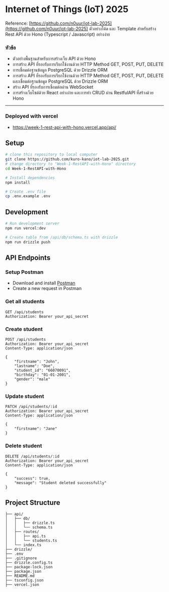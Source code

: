 # Internet of Things (IoT) 2025

Reference: [https://github.com/n0uur/iot-lab-2025](https://github.com/n0uur/iot-lab-2025)
ตัวอย่างโค้ด และ Template สำหรับสร้าง Rest API ด้วย Hono (Typescript / Javascript) อย่างง่าย

### หัวข้อ

- ตัวอย่างพื้นฐานสำหรับการสร้างเว็บ API ด้วย Hono
- การสร้าง API ที่รองรับการเรียกใช้งานด้วย HTTP Method GET, POST, PUT, DELETE
- การเชื่อมต่อฐานข้อมูล PostgreSQL ด้วย Drizzle ORM
- การสร้าง API ที่รองรับการเรียกใช้งานด้วย HTTP Method GET, POST, PUT, DELETE และเชื่อมต่อฐานข้อมูล PostgreSQL ด้วย Drizzle ORM
- สร้าง API ที่รองรับการเชื่อมต่อผ่าน WebSocket
- การสร้างเว็บไซต์ด้วย React อย่างง่าย และการทำ CRUD ผ่าน RestfulAPI ที่สร้างด้วย Hono

---

### Deployed with vercel
- https://week-1-rest-api-with-hono.vercel.app/api/

## Setup
```bash
# clone this repository to local computer
git clone https://github.com/kuro-kano/iot-lab-2025.git
# change directory to "Week-1-RestAPI-with-Hono" directory
cd Week-1-RestAPI-with-Hono

# Install dependencies
npm install

# Create .env file
cp .env.example .env
```

## Development
```bash
# Run development server
npm run vercel:dev

# Create table from /api/db/schema.ts with drizzle
npm run drizzle push
```

## API Endpoints

### Setup Postman
- Download and install [Postman](https://www.postman.com/)
- Create a new request in Postman

### Get all students
```http
GET /api/students
Authorization: Bearer your_api_secret
```

### Create student
```http
POST /api/students
Authorization: Bearer your_api_secret
Content-Type: application/json

{
    "firstname": "John",
    "lastname": "Doe",
    "student_id": "66070091",
    "birthday": "01-01-2001",
    "gender": "male"
}
```

### Update student
```http
PATCH /api/students/:id
Authorization: Bearer your_api_secret
Content-Type: application/json

{
    "firstname": "Jane"
}
```

### Delete student
```http
DELETE /api/students/:id
Authorization: Bearer your_api_secret
Content-Type: application/json

{
    "success": true,
    "message": "Student deleted successfully"
}
```

## Project Structure
```
├── api/
│   ├── db/
│   │   ├── drizzle.ts
│   │   └── schema.ts
│   ├── routes/
│   │   ├── api.ts
│   │   └── students.ts
│   └── index.ts
├── drizzle/
├── .env
├── .gitignore
├── drizzle.config.ts
├── package-lock.json
├── package.json
├── README.md
├── tsconfig.json
├── vercel.json
```
